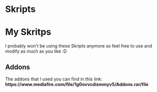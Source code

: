 # Skripts
<h1>My Skritps</h1>
<p>I probably won't be using these Skripts anymore so feel free to use and modify as much as you like :D</p>

<h2>Addons</h2>
The addons that I used you can find in this link:
<strong>https://www.mediafire.com/file/1g0ovvcdismmyv5/Addons.rar/file</strong>
